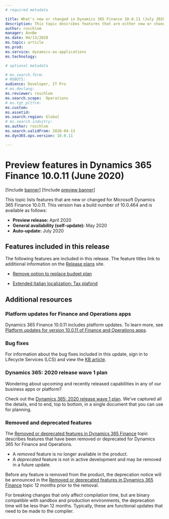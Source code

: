 ```yaml
---
# required metadata

title: What's new or changed in Dynamics 365 Finance 10.0.11 (July 2020)
description: This topic describes features that are either new or changed in the Dynamics 365 Finance version 10.0.11 preview release.
author: roschlom
manager: AnnBe
ms.date: 04/13/2020
ms.topic: article
ms.prod: 
ms.service: dynamics-ax-applications
ms.technology: 

# optional metadata

# ms.search.form: 
# ROBOTS: 
audience: Developer, IT Pro
# ms.devlang: 
ms.reviewer: roschlom
ms.search.scope:  Operations
# ms.tgt_pltfrm: 
ms.custom: 
ms.assetid: 
ms.search.region: Global
# ms.search.industry: 
ms.author: roschlom
ms.search.validFrom: 2020-04-13 
ms.dyn365.ops.version: 10.0.11

---
```

# Preview features in Dynamics 365 Finance 10.0.11 (June 2020)

[!include [banner](../includes/banner.md)]
[!include [preview banner](../includes/preview-banner.md)]

This topic lists features that are new or changed for Microsoft Dynamics 365 Finance 10.0.11. This version has a build number of 10.0.464 and is available as follows:

- **Preview release:** April 2020
- **General availability (self-update):** May 2020
- **Auto-update:** July 2020

## Features included in this release
The following features are included in this release. The feature titles link to additional information on the [Release plans](https://docs.microsoft.com/dynamics365/release-plans/) site. 

- [Remove option to replace budget plan](https://docs.microsoft.com/en-us/dynamics365-release-plan/2020wave1/dynamics365-finance/remove-option-replace-budget-plan)

 - [Extended Italian localization: Tax plafond](https://docs.microsoft.com/en-us/dynamics365-release-plan/2020wave1/dynamics365-finance/extended-italian-localization-tax-plafond)



## Additional resources

### Platform updates for Finance and Operations apps
Dynamics 365 Finance 10.0.11 includes platform updates. To learn more, see [Platform updates for version 10.0.11 of Finance and Operations apps](../../fin-ops-core/dev-itpro/get-started/whats-new-platform-update-35.md).

### Bug fixes 
For information about the bug fixes included in this update, sign in to Lifecycle Services (LCS) and view the [KB article](https://fix.lcs.dynamics.com/Issue/Details?bugId=438264&dbType=3&qc=d7dbe350d53c7743949f6afa556ea8d19b4fc1d3e16824e1a2eef32e0c3b300a).

### Dynamics 365: 2020 release wave 1 plan

Wondering about upcoming and recently released capabilities in any of our business apps or platform?

Check out the [Dynamics 365: 2020 release wave 1 plan](https://docs.microsoft.com/dynamics365-release-plan/2020wave1/index). We've captured all the details, end to end, top to bottom, in a single document that you can use for planning.

### Removed and deprecated features

The [Removed or deprecated features in Dynamics 365 Finance](removed-deprecated-features-finance.md) topic describes features that have been removed or deprecated for Dynamics 365 for Finance and Operations.

- A *removed* feature is no longer available in the product.
- A *deprecated* feature is not in active development and may be removed in a future update.

Before any feature is removed from the product, the deprecation notice will be announced in the [Removed or deprecated features in Dynamics 365 Finance](removed-deprecated-features-finance.md) topic 12 months prior to the removal.

For breaking changes that only affect compilation time, but are binary compatible with sandbox and production environments, the deprecation time will be less than 12 months. Typically, these are functional updates that need to be made to the compiler.
